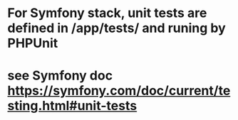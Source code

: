 # For Symfony stack, unit tests are defined in /app/tests/ and runing by PHPUnit
# see Symfony doc https://symfony.com/doc/current/testing.html#unit-tests